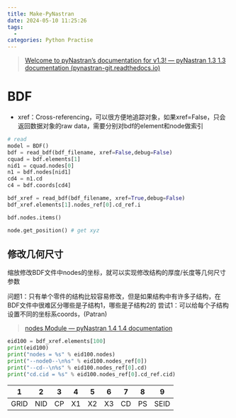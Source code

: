 ```yaml
---
title: Make-PyNastran
date: 2024-05-10 11:25:26
tags:
  - 
categories: Python Practise
---
```

 
> [Welcome to pyNastran’s documentation for v1.3! — pyNastran 1.3 1.3 documentation (pynastran-git.readthedocs.io)](https://pynastran-git.readthedocs.io/en/1.3/index.html)

<!-- more -->

# BDF

- xref：Cross-referencing，可以很方便地追踪对象，如果xref=False，只会返回数据对象的raw data，需要分别对bdf的element和node做索引

```python
# read
model = BDF()
bdf = read_bdf(bdf_filename, xref=False,debug=False)
cquad = bdf.elements[1]
nid1 = cquad.nodes[0]
n1 = bdf.nodes[nid1]
cd4 = n1.cd
c4 = bdf.coords[cd4]

bdf_xref = read_bdf(bdf_filename, xref=True,debug=False)
bdf_xref.elements[1].nodes_ref[0].cd_ref.i
```


```python
bdf.nodes.items()

node.get_position() # get xyz
```


## 修改几何尺寸

缩放修改BDF文件中nodes的坐标，就可以实现修改结构的厚度/长度等几何尺寸参数

问题1：只有单个零件的结构比较容易修改，但是如果结构中有许多子结构，在BDF文件中很难区分哪些是子结构1，哪些是子结构2的
尝试1：可以给每个子结构设置不同的坐标系coords，(Patran)

> [nodes Module — pyNastran 1.4 1.4 documentation](https://pynastran-git.readthedocs.io/en/1.4/reference/bdf/cards/pyNastran.bdf.cards.nodes.html#pyNastran.bdf.cards.nodes.GRID)

```python
eid100 = bdf_xref.elements[100]
print(eid100)
print("nodes = %s" % eid100.nodes)
print("--node0--\n%s" % eid100.nodes_ref[0])
print("--cd--\n%s" % eid100.nodes_ref[0].cd)
print("cd.cid = %s" % eid100.nodes_ref[0].cd_ref.cid)
```

|1|2|3|4|5|6|7|8|9|
|---|---|---|---|---|---|---|---|---|
|GRID|NID|CP|X1|X2|X3|CD|PS|SEID|

